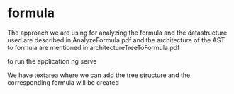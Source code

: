 # formula

The approach we are using for analyzing the formula and the datastructure used are described in AnalyzeFormula.pdf and the architecture of the AST to formula are mentioned in architectureTreeToFormula.pdf

to run the application ng serve

We have textarea where we can add the tree structure and the corresponding formula will be created


